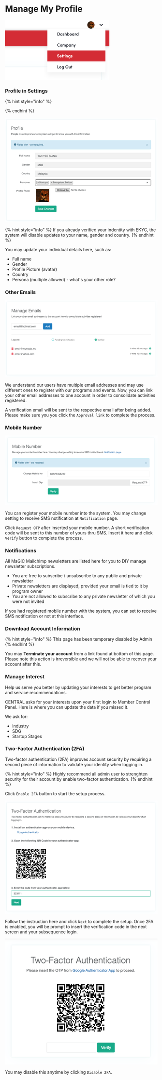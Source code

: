 # Manage My Profile

![Profile Setting can be access by clicking your avatar image on header navigation](../.gitbook/assets/screenshot-2021-07-29-at-2.25.36-pm.png)

### Profile in Settings

{% hint style="info" %}

{% endhint %}

![Update Profile](../.gitbook/assets/screenshot-2021-07-29-at-2.32.24-pm%20%281%29.png)

{% hint style="info" %}
If you already verified your indentity with EKYC, the system will disable updates to your name, gender and country.
{% endhint %}

You may update your individual details here, such as:

* Full name
* Gender
* Profile Picture \(avatar\)
* Country
* Persona \(multiple allowed\) - what's your other role?

### Other Emails

![Link multiple emails to your account](../.gitbook/assets/screenshot-2021-07-29-at-2.38.20-pm.png)

We understand our users have multiple email addresses and may use different ones to register with our programs and events. Now, you can link your other email addresses to one account in order to consolidate activities registered.

A verification email will be sent to the respective email after being added. Please make sure you you click the `Approval link` to complete the process.

### Mobile Number

![](../.gitbook/assets/screenshot-2021-07-29-at-2.31.23-pm.png)

You can register your mobile number into the system. You may change setting to receive SMS notification at `Notification` page.

Click `Request OTP` after inserted your mobile number. A short verification code will be sent to this number of yours thru SMS. Insert it here and click `Verify` button to complete the process.

### Notifications

All MaGIC Mailchimp newsletters are listed here for you to DIY manage newsletter subscriptions.

* You are free to subscribe / unsubscribe to any public and private newsletter
* Private newsletters are displayed, provided your email is tied to it by program owner
* You are not allowed to subscribe to any private newsletter of which you were not invited

If you had registered mobile number with the system, you can set to receive SMS notification or not at this interface.

### Download Account Information

{% hint style="info" %}
This page has been temporary disabled by Admin
{% endhint %}

You may **Terminate your account** from a link found at bottom of this page. Please note this action is irreversible and we will not be able to recover your account after this.

### Manage Interest

Help us serve you better by updating your interests to get better program and service recommendations. 

CENTRAL asks for your interests upon your first login to Member Control Panel. Here is where you can update the data if you missed it.

We ask for:

* Industry
* SDG
* Startup Stages

### Two-Factor Authentication \(2FA\)

Two-factor authentication \(2FA\) improves account security by requiring a second piece of information to validate your identity when logging in.

{% hint style="info" %}
Highly recommend all admin user to strenghten security for their account by enable two-factor authentication.
{% endhint %}

Click `Enable 2FA` button to start the setup process.

![](../.gitbook/assets/screenshot-2021-07-29-at-2.43.59-pm.png)

Follow the instruction here and click `Next` to complete the setup. Once 2FA is enabled, you will be prompt to insert the verification code in the next screen and your subsequence login.

![Prompt to verify with 2FA code](../.gitbook/assets/screenshot-2021-07-29-at-2.51.31-pm.png)

You may disable this anytime by clicking `Disable 2FA`.



